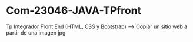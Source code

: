 # Com-23046-JAVA-TPfront
Tp Integrador Front End (HTML, CSS y Bootstrap) --> Copiar un sitio web a partir de una imagen jpg